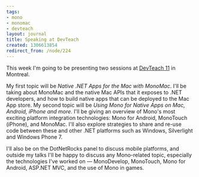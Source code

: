 ```yaml
---
tags:
- mono
- monomac
- devteach
layout: journal
title: Speaking at DevTeach
created: 1306613854
redirect_from: /node/224
---
```

This week I'm going to be presenting two sessions at <a href="http://devteach.com/">DevTeach 11</a> in Montreal.<!--break-->

My first topic will be _Native .NET Apps for the Mac with MonoMac_. I'll be taking about MonoMac and the native Mac APIs that it exposes to .NET developers, and how to build native apps that can be deployed to the Mac App store. My second topic will be _Using Mono for Native Apps on Mac, Android, iPhone and more_. I'll be giving an overview of Mono's most exciting platform integration technologies: Mono for Android, MonoTouch (iPhone), and MonoMac. I'll also explore strategies to share and re-use code between these and other .NET platforms such as Windows, Silverlight and Windows Phone 7.

I'll also be on the DotNetRocks panel to discuss mobile platforms, and outside my talks I'll be happy to discuss any Mono-related topic, especially the technologies I've worked on &mdash; MonoDevelop, MonoTouch, Mono for Android, ASP.NET MVC, and the use of Mono in games.